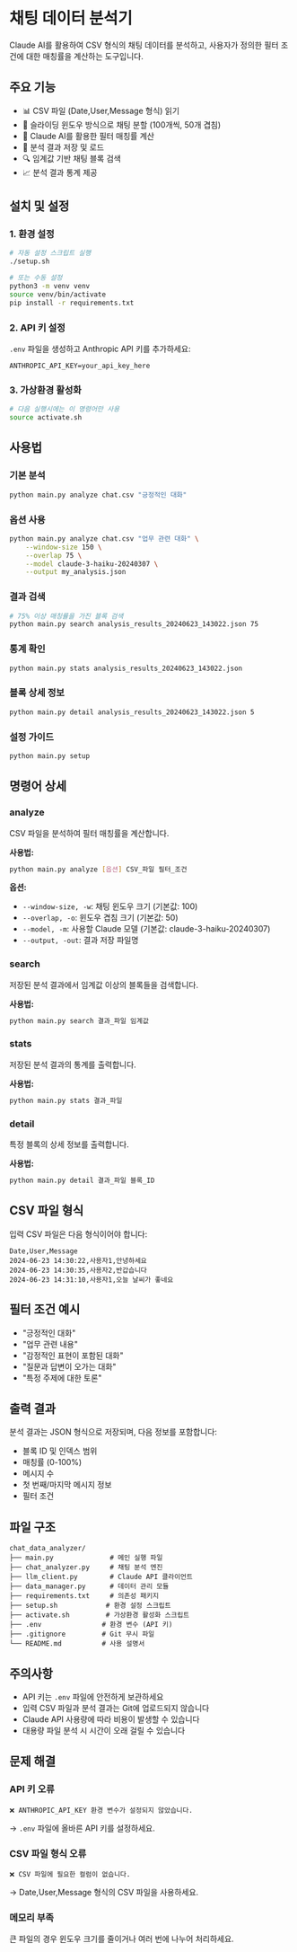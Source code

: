 # 채팅 데이터 분석기

Claude AI를 활용하여 CSV 형식의 채팅 데이터를 분석하고, 사용자가 정의한 필터 조건에 대한 매칭률을 계산하는 도구입니다.

## 주요 기능

- 📊 CSV 파일 (Date,User,Message 형식) 읽기
- 🔄 슬라이딩 윈도우 방식으로 채팅 분할 (100개씩, 50개 겹침)
- 🤖 Claude AI를 활용한 필터 매칭률 계산
- 💾 분석 결과 저장 및 로드
- 🔍 임계값 기반 채팅 블록 검색
- 📈 분석 결과 통계 제공

## 설치 및 설정

### 1. 환경 설정

```bash
# 자동 설정 스크립트 실행
./setup.sh

# 또는 수동 설정
python3 -m venv venv
source venv/bin/activate
pip install -r requirements.txt
```

### 2. API 키 설정

`.env` 파일을 생성하고 Anthropic API 키를 추가하세요:

```env
ANTHROPIC_API_KEY=your_api_key_here
```

### 3. 가상환경 활성화

```bash
# 다음 실행시에는 이 명령어만 사용
source activate.sh
```

## 사용법

### 기본 분석

```bash
python main.py analyze chat.csv "긍정적인 대화"
```

### 옵션 사용

```bash
python main.py analyze chat.csv "업무 관련 대화" \
    --window-size 150 \
    --overlap 75 \
    --model claude-3-haiku-20240307 \
    --output my_analysis.json
```

### 결과 검색

```bash
# 75% 이상 매칭률을 가진 블록 검색
python main.py search analysis_results_20240623_143022.json 75
```

### 통계 확인

```bash
python main.py stats analysis_results_20240623_143022.json
```

### 블록 상세 정보

```bash
python main.py detail analysis_results_20240623_143022.json 5
```

### 설정 가이드

```bash
python main.py setup
```

## 명령어 상세

### analyze
CSV 파일을 분석하여 필터 매칭률을 계산합니다.

**사용법:**
```bash
python main.py analyze [옵션] CSV_파일 필터_조건
```

**옵션:**
- `--window-size, -w`: 채팅 윈도우 크기 (기본값: 100)
- `--overlap, -o`: 윈도우 겹침 크기 (기본값: 50)
- `--model, -m`: 사용할 Claude 모델 (기본값: claude-3-haiku-20240307)
- `--output, -out`: 결과 저장 파일명

### search
저장된 분석 결과에서 임계값 이상의 블록들을 검색합니다.

**사용법:**
```bash
python main.py search 결과_파일 임계값
```

### stats
저장된 분석 결과의 통계를 출력합니다.

**사용법:**
```bash
python main.py stats 결과_파일
```

### detail
특정 블록의 상세 정보를 출력합니다.

**사용법:**
```bash
python main.py detail 결과_파일 블록_ID
```

## CSV 파일 형식

입력 CSV 파일은 다음 형식이어야 합니다:

```csv
Date,User,Message
2024-06-23 14:30:22,사용자1,안녕하세요
2024-06-23 14:30:35,사용자2,반갑습니다
2024-06-23 14:31:10,사용자1,오늘 날씨가 좋네요
```

## 필터 조건 예시

- "긍정적인 대화"
- "업무 관련 내용"
- "감정적인 표현이 포함된 대화"
- "질문과 답변이 오가는 대화"
- "특정 주제에 대한 토론"

## 출력 결과

분석 결과는 JSON 형식으로 저장되며, 다음 정보를 포함합니다:

- 블록 ID 및 인덱스 범위
- 매칭률 (0-100%)
- 메시지 수
- 첫 번째/마지막 메시지 정보
- 필터 조건

## 파일 구조

```
chat_data_analyzer/
├── main.py              # 메인 실행 파일
├── chat_analyzer.py     # 채팅 분석 엔진
├── llm_client.py        # Claude API 클라이언트
├── data_manager.py      # 데이터 관리 모듈
├── requirements.txt     # 의존성 패키지
├── setup.sh            # 환경 설정 스크립트
├── activate.sh         # 가상환경 활성화 스크립트
├── .env               # 환경 변수 (API 키)
├── .gitignore         # Git 무시 파일
└── README.md          # 사용 설명서
```

## 주의사항

- API 키는 `.env` 파일에 안전하게 보관하세요
- 입력 CSV 파일과 분석 결과는 Git에 업로드되지 않습니다
- Claude API 사용량에 따라 비용이 발생할 수 있습니다
- 대용량 파일 분석 시 시간이 오래 걸릴 수 있습니다

## 문제 해결

### API 키 오류
```
❌ ANTHROPIC_API_KEY 환경 변수가 설정되지 않았습니다.
```
→ `.env` 파일에 올바른 API 키를 설정하세요.

### CSV 파일 형식 오류
```
❌ CSV 파일에 필요한 컬럼이 없습니다.
```
→ Date,User,Message 형식의 CSV 파일을 사용하세요.

### 메모리 부족
큰 파일의 경우 윈도우 크기를 줄이거나 여러 번에 나누어 처리하세요.